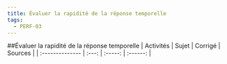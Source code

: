 ```yaml
---
title: Évaluer la rapidité de la réponse temporelle 
tags:
  - PERF-03
---
```

[comment]: <> (Généré automatiquement par make_all_activites.py, creation_fichiers_activites)

##Évaluer la rapidité de la réponse temporelle 
| Activités | Sujet | Corrigé | Sources  | 
| :-------------- | :---: | :-----: | :------: | 

